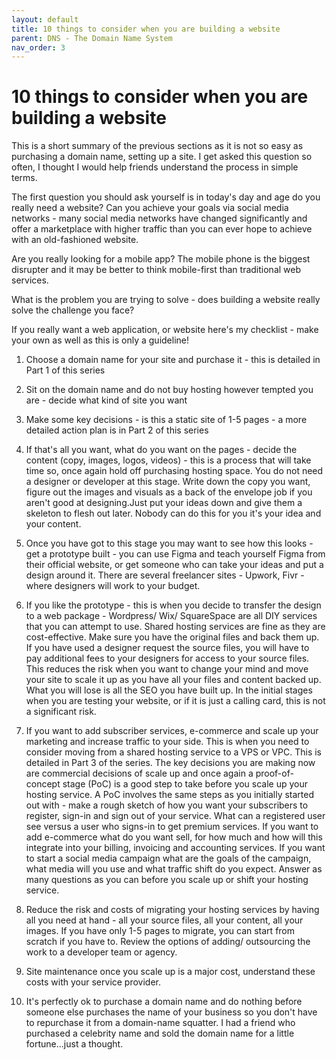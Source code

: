 ```yaml
---
layout: default
title: 10 things to consider when you are building a website
parent: DNS - The Domain Name System
nav_order: 3
---
```



# 10 things to consider when you are building a website

This is a short summary of the previous sections as it is not so easy as purchasing a domain name, setting up a site. I get asked this question so often, I thought I would help friends understand the process in simple terms.

The first question you should ask yourself is in today's day and age do you really need a website? Can you achieve your goals via social media networks - many social media networks have changed significantly and offer a marketplace with higher traffic than you can ever hope to achieve with an old-fashioned website.

Are you really looking for a mobile app? The mobile phone is the biggest disrupter and it may be better to think mobile-first than traditional web services.

What is the problem you are trying to solve - does building a website really solve the challenge you face?

If you really want a web application, or website here's my checklist - make your own as well as this is only a guideline!

1. Choose a domain name for your site and purchase it - this is detailed in Part 1 of this series

2. Sit on the domain name and do not buy hosting however tempted you are - decide what kind of site you want

3. Make some key decisions - is this a static site of 1-5 pages - a more detailed action plan is in Part 2 of this series

4. If that's all you want, what do you want on the pages - decide the content (copy, images, logos, videos) - this is a process that will take time so, once again hold off purchasing hosting space. You do not need a designer or developer at this stage. Write down the copy you want, figure out the images and visuals as a back of the envelope job if you aren't good at designing.Just put your ideas down and give them a skeleton to flesh out later. Nobody can do this for you it's your idea and your content.

5. Once you have got to this stage you may want to see how this looks - get a prototype built - you can use Figma and teach yourself Figma from their official website, or get someone who can take your ideas and put a design around it. There are several freelancer sites - Upwork, Fivr - where designers will work to your budget.

6. If you like the prototype - this is when you decide to transfer the design to a web package - Wordpress/ Wix/ SquareSpace are all DIY services that you can attempt to use. Shared hosting services are fine as they are cost-effective. Make sure you have the original files and back them up. If you have used a designer request the source files, you will have to pay additional fees to your designers for access to your source files.  This reduces the risk when you want to change your mind and move your site to scale it up as you have all your files and content backed up. What you will lose is all the SEO you have built up. In the initial stages when you are testing your website, or if it is just a calling card, this is not a significant risk.

7. If you want to add subscriber services, e-commerce and scale up your marketing and increase traffic to your side. This is when you need to consider moving from a shared hosting service to a VPS or VPC. This is detailed in Part 3 of the series. The key decisions you are making now are commercial decisions of scale up and once again a proof-of-concept stage (PoC) is a good step to take before you scale up your hosting service. A PoC involves the same steps as you initially started out with - make a rough sketch of how you want your subscribers to register, sign-in and sign out of your service. What can a registered user see versus a user who signs-in to get premium services. If you want to add e-commerce what do you want sell, for how much and how will this integrate into your billing, invoicing and accounting services. If you want to start a social media campaign what are the goals of the campaign, what media will you use and what traffic shift do you expect. Answer as many questions as you can before you scale up or shift your hosting service.

8. Reduce the risk and costs of migrating your hosting services by having all you need at hand - all your source files, all your content, all your images. If you have only 1-5 pages to migrate, you can start from scratch if you have to. Review the options of adding/ outsourcing the work to a developer team or agency.

9. Site maintenance once you scale up is a major cost, understand these costs with your service provider.

10. It's perfectly ok to purchase a domain name and do nothing before someone else purchases the name of your business so you don't have to repurchase it from a domain-name squatter. I had a friend who purchased a celebrity name and sold the domain name for a little fortune...just a thought.
